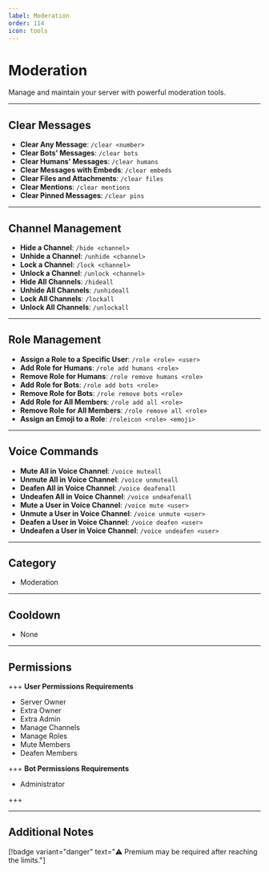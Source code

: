```yaml
---
label: Moderation
order: 114
icon: tools
---
```


# Moderation

Manage and maintain your server with powerful moderation tools.

---

## Clear Messages

- **Clear Any Message**: `/clear <number>`
- **Clear Bots' Messages**: `/clear bots`
- **Clear Humans' Messages**: `/clear humans`
- **Clear Messages with Embeds**: `/clear embeds`
- **Clear Files and Attachments**: `/clear files`
- **Clear Mentions**: `/clear mentions`
- **Clear Pinned Messages**: `/clear pins`

---

## Channel Management

- **Hide a Channel**: `/hide <channel>`
- **Unhide a Channel**: `/unhide <channel>`
- **Lock a Channel**: `/lock <channel>`
- **Unlock a Channel**: `/unlock <channel>`
- **Hide All Channels**: `/hideall`
- **Unhide All Channels**: `/unhideall`
- **Lock All Channels**: `/lockall`
- **Unlock All Channels**: `/unlockall`

---

## Role Management

- **Assign a Role to a Specific User**: `/role <role> <user>`
- **Add Role for Humans**: `/role add humans <role>`
- **Remove Role for Humans**: `/role remove humans <role>`
- **Add Role for Bots**: `/role add bots <role>`
- **Remove Role for Bots**: `/role remove bots <role>`
- **Add Role for All Members**: `/role add all <role>`
- **Remove Role for All Members**: `/role remove all <role>`
- **Assign an Emoji to a Role**: `/roleicon <role> <emoji>`

---

## Voice Commands

- **Mute All in Voice Channel**: `/voice muteall`
- **Unmute All in Voice Channel**: `/voice unmuteall`
- **Deafen All in Voice Channel**: `/voice deafenall`
- **Undeafen All in Voice Channel**: `/voice undeafenall`
- **Mute a User in Voice Channel**: `/voice mute <user>`
- **Unmute a User in Voice Channel**: `/voice unmute <user>`
- **Deafen a User in Voice Channel**: `/voice deafen <user>`
- **Undeafen a User in Voice Channel**: `/voice undeafen <user>`

---

## Category

- Moderation

---

## Cooldown

- None

---

## Permissions

+++ **User Permissions Requirements**

- Server Owner
- Extra Owner
- Extra Admin
- Manage Channels
- Manage Roles
- Mute Members
- Deafen Members

+++ **Bot Permissions Requirements**

- Administrator

+++

---

## Additional Notes

[!badge variant="danger" text="⚠️ Premium may be required after reaching the limits."]
